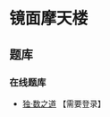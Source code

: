# 镜面摩天楼

## 题库

### 在线题库

- [独·数之道](http://www.sudokufans.org.cn/lx/game.index.php?type=6xm) 【需要登录】
